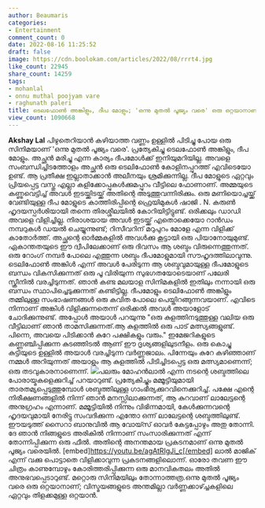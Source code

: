 ```yaml
---
author: Beaumaris
categories:
- Entertainment
comment_count: 0
date: 2022-08-16 11:25:52
draft: false
image: https://cdn.boolokam.com/articles/2022/08/rrrt4.jpg
like_count: 22945
share_count: 14259
tags:
- mohanlal
- onnu muthal poojyam vare
- raghunath paleri
title: ടെലഫോൺ അങ്കിളും, ദീപ മോളും; 'ഒന്നു മുതൽ പൂജ്യം വരെ' ഒരു ഒറ്റയാനാണ്
view_count: 1090668
---
```


**Akshay Lal** പിഴുതെറിയാൻ കഴിയാത്ത വണ്ണം ഉള്ളിൽ പിടിച്ചു പോയ ഒരു സിനിമയാണ് 'ഒന്നു മുതൽ പൂജ്യം വരെ'. പ്രത്യേകിച്ചു ടെലഫോൺ അങ്കിളും, ദീപ മോളും. അച്ഛൻ മരിച്ചു എന്ന കാര്യം ദീപമോൾക്ക് ഇനിയുമറിയില്ല. അവളെ സംബന്ധിച്ചിടത്തോളം അച്ഛൻ ഒരു ടെലിഫോൺ കോളിനപ്പുറത്ത് എവിടെയോ ഉണ്ട്. ആ പ്രതീക്ഷ ഇല്ലാതാക്കാൻ അലീനയും ശ്രമിക്കുന്നില്ല. ദീപ മോളുടെ ഏറ്റവും പ്രിയപ്പെട്ട വസ്തു എല്ലാ കളിക്കോപ്പുകൾക്കുമപ്പുറം വീട്ടിലെ ഫോണാണ്. അമ്മയുടെ കണ്ണുവെട്ടിച്ച് അവൾ ഇടയ്ക്കിടയ്ക്ക് അതിന്റെ അടുത്തുവന്നിരിക്കും. ഒരു മണിയൊച്ചയ്ക്ക് വേണ്ടിയുള്ള ദീപ മോളുടെ കാത്തിരിപ്പിന്റെ ഫ്രെയിമുകൾ ഷാജി . N. കരുൺ ഹൃദയസ്പർശിയായി തന്നെ തിരശ്ശീലയിൽ കോറിയിട്ടിട്ടുണ്ട്. ഒരിക്കലും ഡാഡി അവളെ വിളിച്ചില്ല. നിരാശയായ അവൾ ഇടയ്ക്ക് എതൊക്കെയോ റാൻഡം നമ്പറുകൾ ഡയൽ ചെയ്യുന്നുണ്ട്; റിസീവറിന് മറുപുറം മോളേ എന്ന വിളിക്ക് കാതോർത്ത്. അച്ഛന്റെ ഓർമ്മകളിൽ അവൾക്കു കൂട്ടായി ഒരു പിയാനോയുമുണ്ട്. ഏകാന്തതയുടെ ഈ ദ്വീപിലേക്കാണ് ഒരു ദിവസം ആ ശബ്ദം വിരുന്നെത്തുന്നത്. ഒരു റോംഗ് നമ്പർ പോലെ എത്തുന്ന ശബ്ദം ദീപമോളുമായി സൗഹൃദത്തിലാവുന്നു. ടെലിഫോൺ അങ്കിൾ എന്ന് അവൾ പേരിടുന്ന ആ ശബ്ദവുമായുള്ള ദീപമോളുടെ ബന്ധം വികസിക്കുന്നത് ഒരു പൂ വിരിയുന്ന സുഭഗതയോടെയാണ് പലേരി സ്ക്രീനിൽ വരച്ചിടുന്നത്. ഞാൻ കണ്ട മലയാള സിനിമകളിൽ ഇതിലും നന്നായി ഒരു ബന്ധം സ്ഥാപിച്ചെടുക്കുന്നത് കണ്ടിട്ടില്ല. ദീപമോളും ടെലിഫോൺ അങ്കിളും തമ്മിലുള്ള സംഭാഷണങ്ങൾ ഒരു കവിത പോലെ പെയ്തിറങ്ങുന്നവയാണ്. എവിടെ നിന്നാണ് അങ്കിൾ വിളിക്കുന്നതെന്ന് ഒരിക്കൽ അവൾ അയാളോട് ചോദിക്കുന്നുണ്ട്. അപ്പോൾ അയാൾ പറയുന്നു "ഒരു കുളത്തിനടുത്തുള്ള വലിയ ഒരു വീട്ടിലാണ് ഞാൻ താമസിക്കുന്നത്.ആ കുളത്തിൽ ഒരു പാട് മത്സ്യങ്ങളുണ്ട്. പിന്നെ, അവയെ പിടിക്കാൻ കുറേ പക്ഷികളും വരും." ഇമേജറികളുടെ കണ്ണഞ്ചിപ്പിക്കുന്ന കുടഞ്ഞിടൽ ആണ് ഈ ദൃശ്യങ്ങളിലുടനീളം. ഒരു കൊച്ചു കുട്ടിയുടെ ഉള്ളിൽ അയാൾ വരച്ചിടുന്ന വർണ്ണജാലം. പിന്നേയും കുറേ കഴിഞ്ഞാണ് നമ്മൾ അറിയുന്നത് അയാളും ആ കുളത്തിൽ പിടിച്ചിടപ്പെട്ട ഒരു മത്സ്യമാണെന്ന്; ഒരു തടവുകാരനാണെന്ന്. ![](https://cdn.boolokam.com/articles/2022/08/rrrt4.jpg)പലരും മോഹൻലാൽ എന്ന നടന്റെ ശബ്ദത്തിലെ പോരായ്മകളെക്കുറിച്ച് പറയാറുണ്ട്. പ്രത്യേകിച്ചും മമ്മൂട്ടിയുമായി താരതമ്യപ്പെടുത്തുമ്പോൾ ശബ്ദത്തിലുള്ള ഗാംഭീര്യക്കുറവിനെക്കുറിച്ച്. പക്ഷേ എന്റെ നിരീക്ഷണങ്ങളിൽ നിന്ന് ഞാൻ മനസ്സിലാക്കുന്നത്, ആ കുറവാണ് ലാലേട്ടന്റെ അനുഗ്രഹം എന്നാണ്. മമ്മൂട്ടിയിൽ നിന്നും വിഭിന്നമായി, കേൾക്കുന്നവന്റെ ഹൃദയവുമായി നേരിട്ടു സംവദിക്കുന്ന എന്തോ ഒന്ന് ലാലേട്ടന്റെ ശബ്ദത്തിലുണ്ട്. ഈയടുത്ത് സൈറാ ബാനുവിൽ ആ വോയ്സ് ഓവർ കേട്ടപ്പോഴും അതു തോന്നി. ദേ ഞാൻ നിങ്ങളുടെ അരികിൽ നിന്നാണ് സംസാരിക്കുന്നത് എന്ന് തോന്നിപ്പിക്കുന്ന ഒരു ഫീൽ. അതിന്റെ അനന്തമായ പ്രകടനമാണ് ഒന്നു മുതൽ പൂജ്യം വരെയിൽ. [embed]https://youtu.be/agAtRIgJi_c[/embed] ലാൽ മാജിക് എന്ന് വക്കു പൊട്ടാതെ വിളിക്കാവുന്ന പ്രകടനങ്ങളിലൊന്ന്. ഓരോ തവണ ഈ ചിത്രം കാണുമ്പോഴും കോരിത്തരിപ്പിക്കുന്ന ഒരു മാനവികതലം അതിൽ അനുഭവപ്പെടാറുണ്ട്. മറ്റൊരു സിനിമയിലും തോന്നാത്തത്ര.ഒന്നു മുതൽ പൂജ്യം വരെ ഒരു ഒറ്റയാനാണ്; വിസ്മയങ്ങളുടെ അന്തമില്ലാ വർണ്ണക്കാഴ്ച്ചകളിലെ ഏറ്റവും തിളക്കമുള്ള ഒറ്റയാൻ.